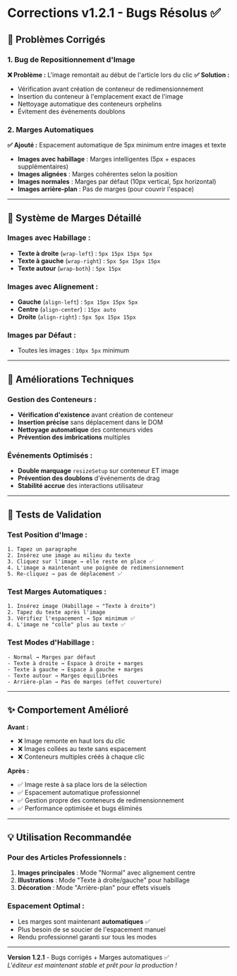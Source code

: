 # Corrections v1.2.1 - Bugs Résolus ✅

## 🐛 **Problèmes Corrigés**

### 1. **Bug de Repositionnement d'Image** 
**❌ Problème :** L'image remontait au début de l'article lors du clic
**✅ Solution :** 
- Vérification avant création de conteneur de redimensionnement
- Insertion du conteneur à l'emplacement exact de l'image
- Nettoyage automatique des conteneurs orphelins
- Évitement des événements doublons

### 2. **Marges Automatiques** 
**✅ Ajouté :** Espacement automatique de 5px minimum entre images et texte
- **Images avec habillage** : Marges intelligentes (5px + espaces supplémentaires)
- **Images alignées** : Marges cohérentes selon la position
- **Images normales** : Marges par défaut (10px vertical, 5px horizontal)
- **Images arrière-plan** : Pas de marges (pour couvrir l'espace)

---

## 📐 **Système de Marges Détaillé**

### **Images avec Habillage :**
- **Texte à droite** (`wrap-left`) : `5px 15px 15px 5px`
- **Texte à gauche** (`wrap-right`) : `5px 5px 15px 15px` 
- **Texte autour** (`wrap-both`) : `5px 15px`

### **Images avec Alignement :**
- **Gauche** (`align-left`) : `5px 15px 15px 5px`
- **Centre** (`align-center`) : `15px auto` 
- **Droite** (`align-right`) : `5px 5px 15px 15px`

### **Images par Défaut :**
- Toutes les images : `10px 5px` minimum

---

## 🔧 **Améliorations Techniques**

### **Gestion des Conteneurs :**
- **Vérification d'existence** avant création de conteneur
- **Insertion précise** sans déplacement dans le DOM
- **Nettoyage automatique** des conteneurs vides
- **Prévention des imbrications** multiples

### **Événements Optimisés :**
- **Double marquage** `resizeSetup` sur conteneur ET image
- **Prévention des doublons** d'événements de drag
- **Stabilité accrue** des interactions utilisateur

---

## 🧪 **Tests de Validation**

### **Test Position d'Image :**
```
1. Tapez un paragraphe
2. Insérez une image au milieu du texte
3. Cliquez sur l'image → elle reste en place ✅
4. L'image a maintenant une poignée de redimensionnement
5. Re-cliquez → pas de déplacement ✅
```

### **Test Marges Automatiques :**
```
1. Insérez image (Habillage → "Texte à droite")  
2. Tapez du texte après l'image
3. Vérifiez l'espacement → 5px minimum ✅
4. L'image ne "colle" plus au texte ✅
```

### **Test Modes d'Habillage :**
```
- Normal → Marges par défaut
- Texte à droite → Espace à droite + marges
- Texte à gauche → Espace à gauche + marges  
- Texte autour → Marges équilibrées
- Arrière-plan → Pas de marges (effet couverture)
```

---

## ✨ **Comportement Amélioré**

**Avant :**
- ❌ Image remonte en haut lors du clic
- ❌ Images collées au texte sans espacement
- ❌ Conteneurs multiples créés à chaque clic

**Après :**
- ✅ Image reste à sa place lors de la sélection
- ✅ Espacement automatique professionnel
- ✅ Gestion propre des conteneurs de redimensionnement
- ✅ Performance optimisée et bugs éliminés

---

## 💡 **Utilisation Recommandée**

### **Pour des Articles Professionnels :**
1. **Images principales** : Mode "Normal" avec alignement centre
2. **Illustrations** : Mode "Texte à droite/gauche" pour habillage
3. **Décoration** : Mode "Arrière-plan" pour effets visuels

### **Espacement Optimal :**
- Les marges sont maintenant **automatiques** ✅
- Plus besoin de se soucier de l'espacement manuel
- Rendu professionnel garanti sur tous les modes

---

**Version 1.2.1** - Bugs corrigés + Marges automatiques ✅  
*L'éditeur est maintenant stable et prêt pour la production !*
